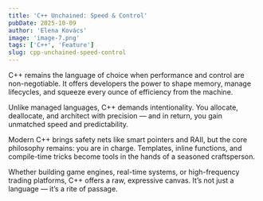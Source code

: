 ```yaml
---
title: 'C++ Unchained: Speed & Control'
pubDate: 2025-10-09
author: 'Elena Kovács'
image: 'image-7.png'
tags: ['C++', 'Feature']
slug: cpp-unchained-speed-control
---
```


C++ remains the language of choice when performance and control are non-negotiable. It offers developers the power to shape memory, manage lifecycles, and squeeze every ounce of efficiency from the machine.

Unlike managed languages, C++ demands intentionality. You allocate, deallocate, and architect with precision — and in return, you gain unmatched speed and predictability.

Modern C++ brings safety nets like smart pointers and RAII, but the core philosophy remains: you are in charge. Templates, inline functions, and compile-time tricks become tools in the hands of a seasoned craftsperson.

Whether building game engines, real-time systems, or high-frequency trading platforms, C++ offers a raw, expressive canvas. It’s not just a language — it’s a rite of passage.
